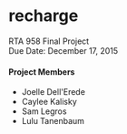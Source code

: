 # recharge
RTA 958 Final Project
<br>
Due Date: December 17, 2015
#### Project Members
<ul>
<li>Joelle Dell'Erede</li>
<li>Caylee Kalisky</li>
<li>Sam Legros</li>
<li>Lulu Tanenbaum</li>
</ul>
